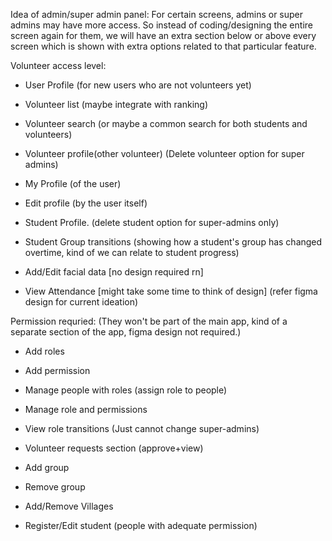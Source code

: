 Idea of admin/super admin panel: For certain screens, admins or super admins may have more access.
So instead of coding/designing the entire screen again for them, we will have an extra section below or above every screen which is shown with extra options related to that particular feature.

Volunteer access level:
* User Profile (for new users who are not volunteers yet)

* Volunteer list (maybe integrate with ranking)
* Volunteer search (or maybe a common search for both students and volunteers)
* Volunteer profile(other volunteer) (Delete volunteer option for super admins)
* My Profile (of the user)
* Edit profile (by the user itself)
* Student Profile. (delete student option for super-admins only)
* Student Group transitions (showing how a student's group has changed overtime, kind of we can relate to student progress)
* Add/Edit facial data [no design required rn]
* View Attendance [might take some time to think of design] (refer figma design for current ideation)


Permission requried: (They won't be part of the main app, kind of a separate section of the app, figma design not required.)
* Add roles
* Add permission
* Manage people with roles (assign role to people)
* Manage role and permissions
* View role transitions (Just cannot change super-admins)
* Volunteer requests section (approve+view)

* Add group
* Remove group
* Add/Remove Villages
* Register/Edit student (people with adequate permission)

